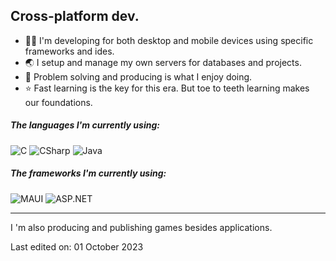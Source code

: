## Cross-platform dev.

- 👨‍💻 I'm developing for both desktop and mobile devices using specific frameworks and ides.
- 🌏 I setup and manage my own servers for databases and projects.
- 🔑 Problem solving and producing is what I enjoy doing.
- ⭐ Fast learning is the key for this era. But toe to teeth learning makes our foundations.

##### The languages I'm currently using:

![C](https://img.shields.io/badge/-C-000000?style=flat&logo=c)
![CSharp](https://img.shields.io/badge/-C-000000?style=flat&logo=csharp)
![Java](https://img.shields.io/badge/-Java-000000?style=flat&logo=java)

##### The frameworks I'm currently using:

![MAUI](https://img.shields.io/badge/-Git-222222?style=flat&logo=git&logoColor=F05032)
![ASP.NET](https://img.shields.io/badge/-Git-222222?style=flat&logo=git&logoColor=F05032)

---

I 'm also producing and publishing games besides applications.

Last edited on: 01 October 2023
